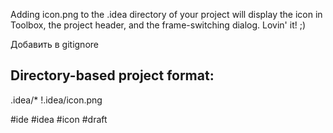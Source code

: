 
Adding icon.png to the .idea directory of your project will display the icon in Toolbox, the project header, and the frame-switching dialog. Lovin' it! ;)

Добавить в gitignore

## Directory-based project format:
.idea/*
!.idea/icon.png

#ide #idea #icon
#draft